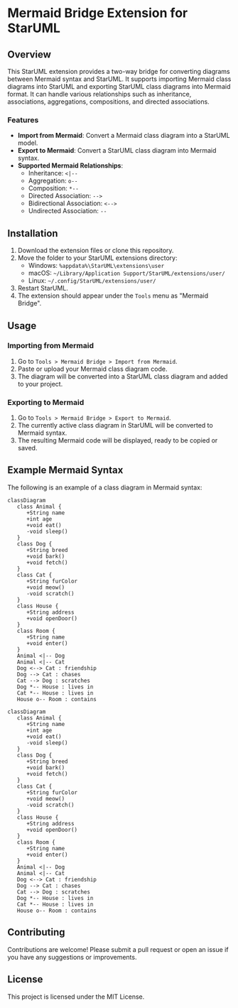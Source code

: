 # Mermaid Bridge Extension for StarUML

## Overview

This StarUML extension provides a two-way bridge for converting diagrams between Mermaid syntax and StarUML. It supports importing Mermaid class diagrams into StarUML and exporting StarUML class diagrams into Mermaid format. It can handle various relationships such as inheritance, associations, aggregations, compositions, and directed associations.

### Features

- **Import from Mermaid**: Convert a Mermaid class diagram into a StarUML model.
- **Export to Mermaid**: Convert a StarUML class diagram into Mermaid syntax.
- **Supported Mermaid Relationships**:
  - Inheritance: `<|--`
  - Aggregation: `o--`
  - Composition: `*--`
  - Directed Association: `-->`
  - Bidirectional Association: `<-->`
  - Undirected Association: `--`

## Installation

1. Download the extension files or clone this repository.
2. Move the folder to your StarUML extensions directory:
   - Windows: `%appdata%\StarUML\extensions\user`
   - macOS: `~/Library/Application Support/StarUML/extensions/user/`
   - Linux: `~/.config/StarUML/extensions/user/`
3. Restart StarUML.
4. The extension should appear under the `Tools` menu as "Mermaid Bridge".

## Usage

### Importing from Mermaid

1. Go to `Tools > Mermaid Bridge > Import from Mermaid`.
2. Paste or upload your Mermaid class diagram code.
3. The diagram will be converted into a StarUML class diagram and added to your project.

### Exporting to Mermaid

1. Go to `Tools > Mermaid Bridge > Export to Mermaid`.
2. The currently active class diagram in StarUML will be converted to Mermaid syntax.
3. The resulting Mermaid code will be displayed, ready to be copied or saved.

## Example Mermaid Syntax

The following is an example of a class diagram in Mermaid syntax:

```plaintext
classDiagram
   class Animal {
      +String name
      +int age
      +void eat()
      -void sleep()
   }
   class Dog {
      +String breed
      +void bark()
      +void fetch()
   }
   class Cat {
      +String furColor
      +void meow()
      -void scratch()
   }
   class House {
      +String address
      +void openDoor()
   }
   class Room {
      +String name
      +void enter()
   }
   Animal <|-- Dog
   Animal <|-- Cat
   Dog <--> Cat : friendship
   Dog --> Cat : chases
   Cat --> Dog : scratches
   Dog *-- House : lives in
   Cat *-- House : lives in
   House o-- Room : contains
```

```mermaid
classDiagram
   class Animal {
      +String name
      +int age
      +void eat()
      -void sleep()
   }
   class Dog {
      +String breed
      +void bark()
      +void fetch()
   }
   class Cat {
      +String furColor
      +void meow()
      -void scratch()
   }
   class House {
      +String address
      +void openDoor()
   }
   class Room {
      +String name
      +void enter()
   }
   Animal <|-- Dog
   Animal <|-- Cat
   Dog <--> Cat : friendship
   Dog --> Cat : chases
   Cat --> Dog : scratches
   Dog *-- House : lives in
   Cat *-- House : lives in
   House o-- Room : contains
```

## Contributing

Contributions are welcome! Please submit a pull request or open an issue if you have any suggestions or improvements.

## License

This project is licensed under the MIT License.
